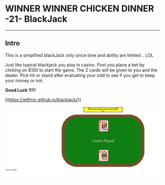 # WINNER WINNER CHICKEN DINNER -21- BlackJack
---
## Intro

This is a simplified blackJack only since time and ability are limited .. LOL 

Just like typical blackjack you play in casino.
First you place a bet by clicking on $100 to start the game. The 2 cards will be given to you and the dealer. Pick hit or stand after evaluating your odd to see if you get to keep your money or not. 

**Good Luck !!!!!** 

[(https://wtfmic.github.io/blackjack/)]

![Screenshot](screenshot.png)


